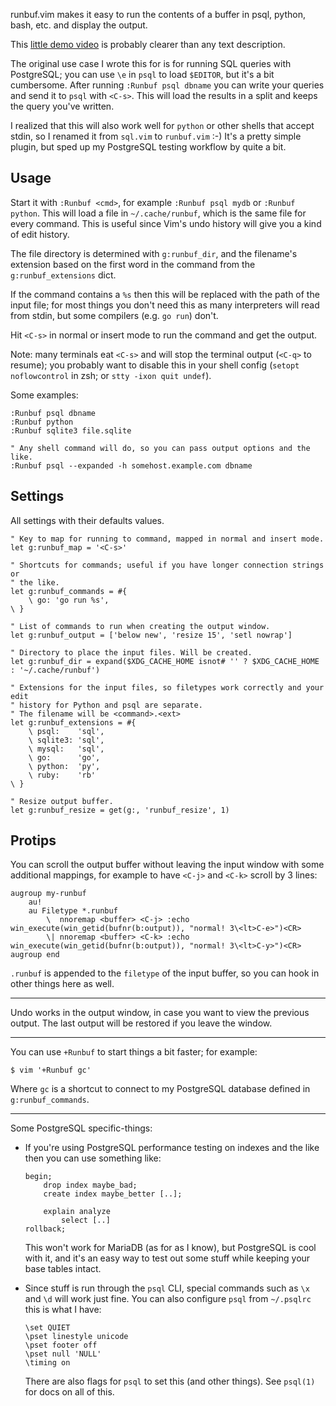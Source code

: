 runbuf.vim makes it easy to run the contents of a buffer in psql, python, bash,
etc. and display the output.

This [little demo video](http://tmp.arp242.net/runbuf-demo.mp4) is probably
clearer than any text description.

The original use case I wrote this for is for running SQL queries with
PostgreSQL; you can use `\e` in `psql` to load `$EDITOR`, but it's a bit
cumbersome. After running `:Runbuf psql dbname` you can write your queries and
send it to `psql` with `<C-s>`. This will load the results in a split and keeps
the query you've written.

I realized that this will also work well for `python` or other shells that
accept stdin, so I renamed it from `sql.vim` to `runbuf.vim` :-) It's a pretty
simple plugin, but sped up my PostgreSQL testing workflow by quite a bit.

Usage
-----

Start it with `:Runbuf <cmd>`, for example `:Runbuf psql mydb` or `:Runbuf
python`. This will load a file in `~/.cache/runbuf`, which is the same file for
every command. This is useful since Vim's undo history will give you a kind of
edit history.

The file directory is determined with `g:runbuf_dir`, and the filename's
extension based on the first word in the command from the `g:runbuf_extensions`
dict.

If the command contains a `%s` then this will be replaced with the path of the
input file; for most things you don't need this as many interpreters will read
from stdin, but some compilers (e.g. `go run`) don't.

Hit `<C-s>` in normal or insert mode to run the command and get the output.

Note: many terminals eat `<C-s>` and will stop the terminal output (`<C-q>` to
resume); you probably want to disable this in your shell config (`setopt
noflowcontrol` in zsh; or `stty -ixon quit undef`).

Some examples:

    :Runbuf psql dbname
    :Runbuf python
    :Runbuf sqlite3 file.sqlite

    " Any shell command will do, so you can pass output options and the like.
    :Runbuf psql --expanded -h somehost.example.com dbname

Settings
--------

All settings with their defaults values.

    " Key to map for running to command, mapped in normal and insert mode.
    let g:runbuf_map = '<C-s>'

    " Shortcuts for commands; useful if you have longer connection strings or
    " the like.
    let g:runbuf_commands = #{
        \ go: 'go run %s',
    \ }

    " List of commands to run when creating the output window.
    let g:runbuf_output = ['below new', 'resize 15', 'setl nowrap']

    " Directory to place the input files. Will be created.
    let g:runbuf_dir = expand($XDG_CACHE_HOME isnot# '' ? $XDG_CACHE_HOME : '~/.cache/runbuf')

    " Extensions for the input files, so filetypes work correctly and your edit
    " history for Python and psql are separate.
    " The filename will be <command>.<ext>
    let g:runbuf_extensions = #{
        \ psql:    'sql',
        \ sqlite3: 'sql',
        \ mysql:   'sql',
        \ go:      'go',
        \ python:  'py',
        \ ruby:    'rb'
    \ }

    " Resize output buffer.
    let g:runbuf_resize = get(g:, 'runbuf_resize', 1)

Protips
-------

You can scroll the output buffer without leaving the input window with some
additional mappings, for example to have `<C-j>` and `<C-k>` scroll by 3 lines:

    augroup my-runbuf
        au!
        au Filetype *.runbuf
            \  nnoremap <buffer> <C-j> :echo win_execute(win_getid(bufnr(b:output)), "normal! 3\<lt>C-e>")<CR>
            \| nnoremap <buffer> <C-k> :echo win_execute(win_getid(bufnr(b:output)), "normal! 3\<lt>C-y>")<CR>
    augroup end

`.runbuf` is appended to the `filetype` of the input buffer, so you can hook in
other things here as well.

---

Undo works in the output window, in case you want to view the previous output.
The last output will be restored if you leave the window.

---

You can use `+Runbuf` to start things a bit faster; for example:

    $ vim '+Runbuf gc'

Where `gc` is a shortcut to connect to my PostgreSQL database defined in
`g:runbuf_commands`.

---

Some PostgreSQL specific-things:

- If you're using PostgreSQL performance testing on indexes and the like then
  you can use something like:

      begin;
          drop index maybe_bad;
          create index maybe_better [..];

          explain analyze
              select [..]
      rollback;

  This won't work for MariaDB (as for as I know), but PostgreSQL is cool with
  it, and it's an easy way to test out some stuff while keeping your base tables
  intact.

- Since stuff is run through the `psql` CLI, special commands such as `\x` and
  `\d` will work just fine. You can also configure `psql` from `~/.psqlrc` this
  is what I have:

      \set QUIET
      \pset linestyle unicode
      \pset footer off
      \pset null 'NULL'
      \timing on

  There are also flags for `psql` to set this (and other things). See `psql(1)`
  for docs on all of this.
